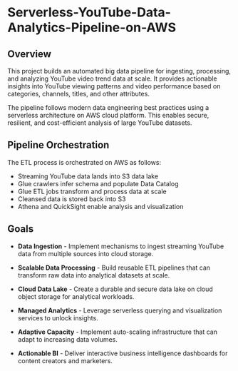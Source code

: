 # Serverless-YouTube-Data-Analytics-Pipeline-on-AWS


## Overview
This project builds an automated big data pipeline for ingesting, processing, and analyzing YouTube video trend data at scale. It provides actionable insights into YouTube viewing patterns and video performance based on categories, channels, titles, and other attributes.

The pipeline follows modern data engineering best practices using a serverless architecture on AWS cloud platform. This enables secure, resilient, and cost-efficient analysis of large YouTube datasets.


## Pipeline Orchestration
The ETL process is orchestrated on AWS as follows:

- Streaming YouTube data lands into S3 data lake
- Glue crawlers infer schema and populate Data Catalog
- Glue ETL jobs transform and process data at scale
- Cleansed data is stored back into S3
- Athena and QuickSight enable analysis and visualization

## Goals

- **Data Ingestion** - Implement mechanisms to ingest streaming YouTube data from multiple sources into cloud storage.

- **Scalable Data Processing** - Build reusable ETL pipelines that can transform raw data into analytical datasets at scale. 

- **Cloud Data Lake** - Create a durable and secure data lake on cloud object storage for analytical workloads.

- **Managed Analytics** - Leverage serverless querying and visualization services to unlock insights.

- **Adaptive Capacity** - Implement auto-scaling infrastructure that can adapt to increasing data volumes.

- **Actionable BI** - Deliver interactive business intelligence dashboards for content creators and marketers.

